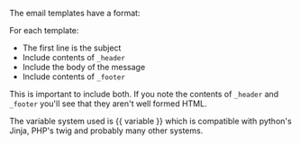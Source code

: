The email templates have a format:

For each template:
  * The first line is the subject
  * Include contents of `_header`
  * Include the body of the message
  * Include contents of `_footer`

This is important to include both. If you note the contents of `_header` and `_footer` you'll see that they aren't well formed HTML. 

The variable system used is {{ variable }} which is compatible with python's Jinja, PHP's twig and probably many other systems.
